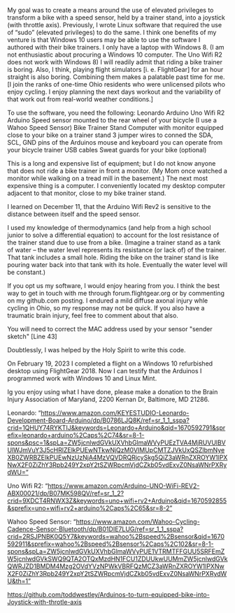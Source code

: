 ﻿My goal was to create a means around the use of elevated privileges to transform  a bike with a speed sensor, held by a trainer stand, into a joystick (with throttle axis).  Previously, I wrote Linux software that required the use of “sudo” (elevated privileges) to do the same.   I think one benefits of my venture is that Windows 10 users may be able to use the software I authored with their bike trainers.  I only have a laptop with Windows 8.  (I am not enthusiastic about procuring a Windows 10 computer. The Uno Wifi R2 does not work with Windows 8)  I will readily admit that riding a bike trainer is boring.  Also, I think, playing flight simulators [i. e. FlightGear] for an  hour straight is also boring.  Combining them makes a palatable past time for me.  [I join the ranks of one-time Ohio residents who were unlicensed pilots who enjoy cycling.  I enjoy planning the next days workout and the variability of that work out from real-world weather conditions.]

To use the software, you need the following: 
	Leonardo Arduino
	Uno Wifi R2  Arduino
 	Speed sensor mounted to the rear wheel of your bicycle (I use a Wahoo Speed Sensor)
	Bike
	Trainer Stand
 	Computer with monitor equipped close to your bike on a trainer stand
	3 jumper wires  to conned the SDA, SCL, GND pins of the Arduinos
	mouse and keyboard you can operate from your bicycle trainer
	USB cables
	Sweat guards for your bike (optional)

This is a long and expensive list of equipment; but I do not know anyone that does not ride a bike trainer in front a monitor.  (My Mom once watched a monitor while walking on a tread mill in the basement.)  The next most expensive thing is a computer.  I conveniently located my desktop computer adjacent to that monitor, close to my bike trainer stand.

I learned on December 11, that the Arduino Wifi Rev2 is sensitive to the distance between itself and the speed sensor.

I used my knowledge of thermodynamics (and help from a high school junior to solve a differential equation) to account for  the lost resistance of the trainer stand due to use from a bike.  (Imagine a trainer stand as a tank of water – the water level represents its resistance (or lack of) of the trainer.  That tank includes a small hole.  Riding the bike on the trainer stand is like pouring water back into that tank with its hole.  Eventually the water level will be constant.)  

If you opt us my software, I would enjoy hearing from you.   I think the best way to get in touch with me through forum.flightgear.org or by commenting on my github.com posting.  I endured a mild diffuse axonal injury whle cycling in Ohio, so my response may not be quick.   If you also have a traumatic brain injury, feel free to comment about that also.

You will need to correct the MAC address used by your sensor "sender sketch" [Line 43]

Doubtlessly, I was helped by the Holy Spirit to write this code.

On February 19, 2023 I completed a flight on a Windows 10 refurbished desktop using FlightGear 2018.  Now I can testify that the Arduinos I programmed work with Windows 10 and Linux Mint.

Ig you enjoy using what I have done, please make a donation to the Brain Injury Association of Maryland, 2200 Kernan Dr, Baltimore, MD 21286.

Leonardo: “https://www.amazon.com/KEYESTUDIO-Leonardo-Development-Board-Arduino/dp/B0786LJQ8K/ref=sr_1_1_sspa?crid=1QHUY74RYKTIJ&keywords=Leonardo+Arduino&qid=1670592791&sprefix=leonardo+arduino%2Caps%2C74&sr=8-1-spons&psc=1&spLa=ZW5jcnlwdGVkUXVhbGlmaWVyPUEzTVA4MjRUVUlBVUlWJmVuY3J5cHRlZElkPUEwNTkwNjQzM0VIMUpCMTZJVkUxQSZlbmNyeXB0ZWRBZElkPUEwNzUzNjA4MzVQVDRQRjcySkg5QiZ3aWRnZXROYW1lPXNwX2F0ZiZhY3Rpb249Y2xpY2tSZWRpcmVjdCZkb05vdExvZ0NsaWNrPXRydWU=”

Uno Wifi R2: “https://www.amazon.com/Arduino-UNO-WiFi-REV2-ABX00021/dp/B07MK598QV/ref=sr_1_2?crid=9XDCT4RNWX3Z&keywords=uno+wifi+rv2+Arduino&qid=1670592855&sprefix=uno+wifi+rv2+arduino%2Caps%2C65&sr=8-2”

Wahoo Speed Sensor: “https://www.amazon.com/Wahoo-Cycling-Cadence-Sensor-Bluetooth/dp/B01DIE7LUG/ref=sr_1_1_sspa?crid=2RSJPNBK0Q5Y7&keywords=wahoo%2Bspeed%2Bsensor&qid=1670592911&sprefix=wahoo%2Bspeed%2Bsensor%2Caps%2C102&sr=8-1-spons&spLa=ZW5jcnlwdGVkUXVhbGlmaWVyPUE1VTRMTFFGUU5SRFEmZW5jcnlwdGVkSWQ9QTA2OTQxMzdHN1FCU1ZDUUkwUUMmZW5jcnlwdGVkQWRJZD1BMDM4Mzg2OVdYVzNPWkVBRFQzMCZ3aWRnZXROYW1lPXNwX2F0ZiZhY3Rpb249Y2xpY2tSZWRpcmVjdCZkb05vdExvZ0NsaWNrPXRydWU&th=1”

https://github.com/toddwestley/Arduinos-to-turn-equipped-bike-into-Joystick-with-throtle-axis





